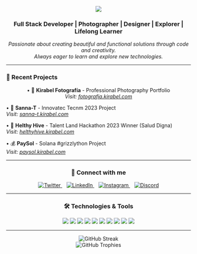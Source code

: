 <div align="center">
  <img src="https://readme-typing-svg.herokuapp.com/?lines=Hi+👋,+I'm+Kaleb+Esparza+(KiraBelak);Welcome+to+my+GitHub+Profile!&center=true&size=25&width=500&height=60">
</div>

<h3 align="center">Full Stack Developer | Photographer | Designer | Explorer | Lifelong Learner</h3>

<p align="center">
  <em>
    Passionate about creating beautiful and functional solutions through code and creativity.
    <br>
    Always eager to learn and explore new technologies.
  </em>
</p>

---

### 🚀 Recent Projects

<p align="center">
• 📸 <b>Kirabel Fotografía</b> - Professional Photography Portfolio
<br><em>Visit: <a href="https://fotografia.kirabel.com">fotografia.kirabel.com</a></em>

• 🏥 <b>Sanna-T</b> - Innovatec Tecnm 2023 Project
<br><em>Visit: <a href="https://sanna-t.kirabel.com">sanna-t.kirabel.com</a></em>

• 🌟 <b>Helthy Hive</b> - Talent Land Hackathon 2023 Winner (Salud Digna)
<br><em>Visit: <a href="https://helthyhive.kirabel.com">helthyhive.kirabel.com</a></em>

• 💰 <b>PaySol</b> - Solana #grizzlython Project
<br><em>Visit: <a href="https://paysol.kirabel.com">paysol.kirabel.com</a></em>
</p>

---

<h3 align="center">🤝 Connect with me</h3>

<p align="center">
  <a href="https://twitter.com/kirabelak" target="_blank">
    <img src="https://img.shields.io/twitter/follow/kirabelak?style=social" alt="Twitter">
  </a>&nbsp;&nbsp;
  <a href="https://linkedin.com/in/kaleb-rodríguez" target="_blank">
    <img src="https://img.shields.io/badge/-Kaleb%20Rodríguez-blue?style=flat-square&logo=Linkedin&logoColor=white" alt="LinkedIn">
  </a>&nbsp;&nbsp;
  <a href="https://instagram.com/kirabelak" target="_blank">
    <img src="https://img.shields.io/badge/-kirabelak-purple?style=flat-square&logo=instagram&logoColor=white" alt="Instagram">
  </a>&nbsp;&nbsp;
  <a href="https://discord.gg/KiraBelak#0380" target="_blank">
    <img src="https://img.shields.io/badge/-KiraBelak%230380-7289DA?style=flat-square&logo=discord&logoColor=white" alt="Discord">
  </a>
</p>

---

<h3 align="center">🛠️ Technologies & Tools</h3>

<p align="center">
  <img src="https://img.shields.io/badge/JavaScript-F7DF1E?style=flat-square&logo=javascript&logoColor=black" />
  <img src="https://img.shields.io/badge/React-61DAFB?style=flat-square&logo=react&logoColor=black" />
  <img src="https://img.shields.io/badge/Next.js-000000?style=flat-square&logo=next.js&logoColor=white" />
  <img src="https://img.shields.io/badge/Node.js-339933?style=flat-square&logo=node.js&logoColor=white" />
  <img src="https://img.shields.io/badge/Python-3776AB?style=flat-square&logo=python&logoColor=white" />
  <img src="https://img.shields.io/badge/Java-007396?style=flat-square&logo=java&logoColor=white" />
  <img src="https://img.shields.io/badge/AWS-232F3E?style=flat-square&logo=amazon-aws&logoColor=white" />
  <img src="https://img.shields.io/badge/MongoDB-47A248?style=flat-square&logo=mongodb&logoColor=white" />
  <img src="https://img.shields.io/badge/PostgreSQL-336791?style=flat-square&logo=postgresql&logoColor=white" />
  <img src="https://img.shields.io/badge/Tailwind_CSS-38B2AC?style=flat-square&logo=tailwind-css&logoColor=white" />
</p>

---


<div align="center">
  <img src="https://github-readme-streak-stats.herokuapp.com/?user=kirabelak&theme=radical" alt="GitHub Streak" />
</div>

<div align="center">
  <img src="https://github-profile-trophy.vercel.app/?username=kirabelak&theme=radical&row=1&column=6" alt="GitHub Trophies" />
</div>
